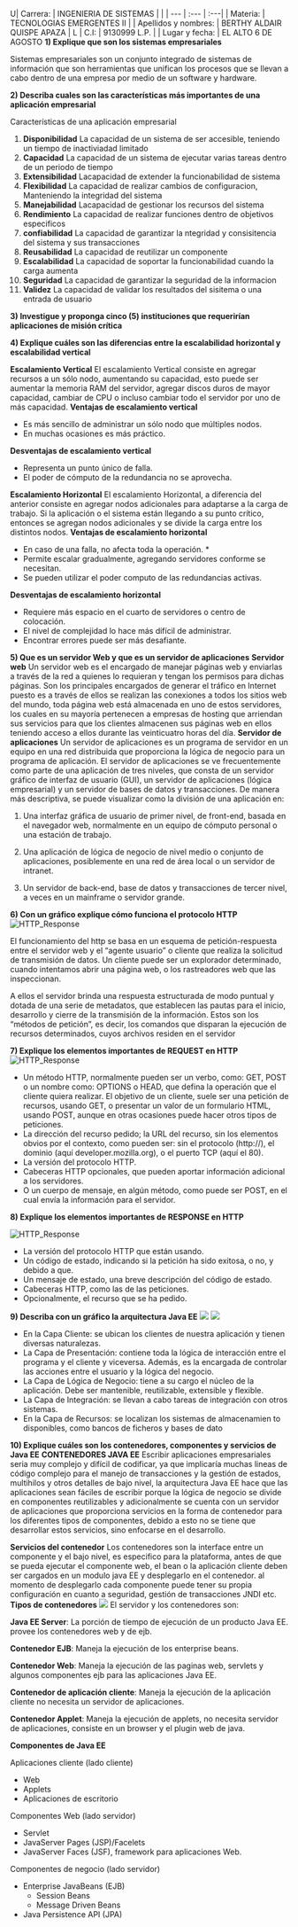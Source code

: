 U| Carrera: | INGENIERIA DE SISTEMAS | | 
| --- | :--- | :---|
| Materia: | TECNOLOGIAS EMERGENTES II | 
| Apellidos y nombres: | BERTHY ALDAIR QUISPE APAZA | L 
| C.I: | 9130999 L.P. | 
| Lugar y fecha: | EL ALTO 6 DE AGOSTO
**1) Explique que son los sistemas empresariales**

Sistemas empresariales son un conjunto integrado de sistemas de información que son herramientas que unifican los procesos que se llevan a cabo dentro de una empresa por medio de un software y hardware.

**2) Describa cuales son las características más importantes de una aplicación empresarial**

Características de una aplicación empresarial

1. **Disponibilidad** La capacidad de un sistema de ser accesible, teniendo un tiempo de inactiviadad limitado
2. **Capacidad** La capacidad de un sistema de ejecutar varias tareas dentro de un periodo de tiempo
3. **Extensibilidad** Lacapacidad de extender la funcionabilidad de sistema
4. **Flexibilidad** La capacidad de realizar cambios de configuracion, Manteniendo la integridad del sistema
5. **Manejabilidad** Lacapacidad de gestionar los recursos del sistema
6. **Rendimiento** La capacidad de realizar funciones dentro de objetivos especificos
7. **confiabilidad** La capacidad de garantizar la ntegridad y consisitencia del sistema y sus transacciones
8. **Reusabilidad** La capacidad de reutilizar un componente
9. **Escalabilidad** La capacidad de soportar la funcionabilidad cuando la carga aumenta
10. **Seguridad** La capacidad de garantizar la seguridad de la informacion 
11. **Validez** La capacidad de validar los resultados del sisitema o una entrada de usuario

**3) Investigue y proponga cinco (5) instituciones que requerirían aplicaciones de misión crítica** 

**4) Explique cuáles son las diferencias entre la escalabilidad horizontal y escalabilidad vertical**

**Escalamiento Vertical**
El escalamiento Vertical consiste en agregar recursos a un sólo nodo, aumentando su capacidad, esto puede ser aumentar la memoria RAM del servidor, agregar discos duros de mayor capacidad, cambiar de CPU o incluso cambiar todo el servidor por uno de más capacidad.
**Ventajas de escalamiento vertical**
- Es más sencillo de administrar un sólo nodo que múltiples nodos.
- En muchas ocasiones es más práctico.

**Desventajas de escalamiento vertical**
- Representa un punto único de falla.
- El poder de cómputo de la redundancia no se aprovecha.

**Escalamiento Horizontal**
El escalamiento Horizontal, a diferencia del anterior consiste en agregar nodos adicionales para adaptarse a la carga de trabajo. Si la aplicación o el sistema están llegando a su punto crítico, entonces se agregan nodos adicionales y se divide la carga entre los distintos nodos.
**Ventajas de escalamiento horizontal**
- En caso de una falla, no afecta toda la operación. *
- Permite escalar gradualmente, agregando servidores conforme se necesitan.
- Se pueden utilizar el poder computo de las redundancias activas.

**Desventajas de escalamiento horizontal**
- Requiere más espacio en el cuarto de servidores o centro de colocación.
- El nivel de complejidad lo hace más difícil de administrar.
- Encontrar errores puede ser más desafiante.

**5) Que es un servidor Web y que es un servidor de aplicaciones**
**Servidor web**
Un servidor web es el encargado de manejar páginas web y enviarlas a través de la red a quienes lo requieran y tengan los permisos para dichas páginas. Son los principales encargados de generar el tráfico en Internet puesto es a través de ellos se realizan las conexiones a todos los sitios web del mundo, toda página web está almacenada en uno de estos servidores, los cuales en su mayoría pertenecen a empresas de hosting que arriendan sus servicios para que los clientes almacenen sus páginas web en ellos teniendo acceso a ellos durante las veinticuatro horas del día.
**Servidor de aplicaciones**
Un servidor de aplicaciones es un programa de servidor en un equipo en una red distribuida que proporciona la lógica de negocio para un programa de aplicación. El servidor de aplicaciones se ve frecuentemente como parte de una aplicación de tres niveles, que consta de un servidor gráfico de interfaz de usuario (GUI), un servidor de aplicaciones (lógica empresarial) y un servidor de bases de datos y transacciones. De manera más descriptiva, se puede visualizar como la división de una aplicación en:

1. Una interfaz gráfica de usuario de primer nivel, de front-end, basada en el navegador web, normalmente en un equipo de cómputo personal o una estación de trabajo.

2. Una aplicación de lógica de negocio de nivel medio o conjunto de aplicaciones, posiblemente en una red de área local o un servidor de intranet.

3. Un servidor de back-end, base de datos y transacciones de tercer nivel, a veces en un mainframe o servidor grande.

**6) Con un gráfico explique cómo funciona el protocolo HTTP**
![HTTP_Response](https://huguidugui.files.wordpress.com/2013/10/peticion.png)

El funcionamiento del http se basa en un esquema de petición-respuesta entre el servidor web y el “agente usuario” o cliente que realiza la solicitud de transmisión de datos. Un cliente puede ser un explorador determinado, cuando intentamos abrir una página web, o los rastreadores web que las inspeccionan.

A ellos el servidor brinda una respuesta estructurada de modo puntual y dotada de una serie de metadatos, que establecen las pautas para el inicio, desarrollo y cierre de la transmisión de la información. Estos son los “métodos de petición”, es decir, los comandos que disparan la ejecución de recursos determinados, cuyos archivos residen en el servidor

**7) Explique los elementos importantes de REQUEST en HTTP**
![HTTP_Response](https://mdn.mozillademos.org/files/13687/HTTP_Request.png)
- Un método HTTP,  normalmente pueden ser un verbo, como: GET, POST o un nombre como: OPTIONS o HEAD, que defina la operación que el cliente quiera realizar. El objetivo de un cliente, suele ser una petición de recursos, usando GET, o presentar un valor de un formulario HTML, usando POST, aunque en otras ocasiones puede hacer otros tipos de peticiones. 
- La dirección del recurso pedido; la URL del recurso, sin los elementos obvios por el contexto, como pueden ser: sin el  protocolo (http://),  el dominio (aquí developer.mozilla.org), o el puerto TCP (aquí el 80). 
- La versión del protocolo HTTP.
- Cabeceras HTTP opcionales, que pueden aportar información adicional a los servidores.
- O un cuerpo de mensaje, en algún método, como puede ser POST, en el cual envía la información para el servidor.

**8) Explique los elementos importantes de RESPONSE en HTTP**

![HTTP_Response](https://mdn.mozillademos.org/files/13691/HTTP_Response.png)
- La versión del protocolo HTTP que están usando.
- Un código de estado, indicando si la petición ha sido exitosa, o no, y debido a que.
- Un mensaje de estado, una breve descripción del código de estado. 
- Cabeceras HTTP, como las de las peticiones.
- Opcionalmente, el recurso que se ha pedido.

**9) Describa con un gráfico la arquitectura Java EE**
![](https://users.dcc.uchile.cl/~jbarrios/J2EE/arq.gif)
![](https://www.ecured.cu/images/thumb/c/ce/J2EE.png/300px-J2EE.png)
* En la Capa Cliente: se ubican los clientes de nuestra aplicación y tienen diversas naturalezas.
* La Capa de Presentación: contiene toda la lógica de interacción entre el programa y el cliente y viceversa. Además, es la encargada de controlar las acciones entre el usuario y la lógica del negocio.
* La Capa de Lógica de Negocio: tiene a su cargo el núcleo de la aplicación. Debe ser mantenible, reutilizable, extensible y flexible.
* La Capa de Integración: se llevan a cabo tareas de integración con otros sistemas.
* En la Capa de Recursos: se localizan los sistemas de almacenamien to disponibles, como bancos de ficheros y bases de dato

**10) Explique cuáles son los contenedores, componentes y servicios de Java EE**
**CONTENEDORES JAVA EE**
Escribir aplicaciones empresariales seria muy complejo y difícil de codificar, ya que implicaría muchas lineas de código complejo para el manejo de transacciones y la gestión de estados, multihilos y otros detalles de bajo nivel,  la arquitectura Java EE hace que las aplicaciones sean fáciles de escribir porque la lógica de negocio se divide en componentes reutilizables y adicionalmente se cuenta con un servidor de aplicaciones que proporciona servicios en la forma de contenedor para los diferentes tipos de componentes, debido a esto no se tiene que desarrollar estos servicios, sino enfocarse en el desarrollo.



**Servicios del contenedor** Los contenedores son la interface entre un componente y el bajo nivel, es especifico para la plataforma, antes de que se pueda ejecutar el componente web, el bean o la aplicación cliente deben ser cargados en un modulo java EE y desplegarlo en el contenedor. al momento de desplegarlo cada componente puede tener su propia configuración en cuanto a seguridad, gestión de transacciones JNDI etc.
**Tipos de contenedores**
![](http://2.bp.blogspot.com/-xtOAc9rZSpc/U9_4CLOvnRI/AAAAAAAAAPQ/vX2vnfJhcWk/s1600/Captura.PNG)
El servidor y los contenedores son:

**Java EE Server**: La porción de tiempo de ejecución de un producto Java EE. provee los contenedores web y de ejb.

**Contenedor EJB**: Maneja la ejecución de los enterprise beans.

**Contenedor Web**: Maneja la ejecución de las paginas web, servlets y algunos componentes ejb para las aplicaciones Java EE.

**Contenedor de aplicación cliente**: Maneja la ejecución de la aplicación cliente no necesita un servidor de aplicaciones.

**Contenedor Applet**: Maneja la ejecución de applets, no necesita servidor de aplicaciones, consiste en un browser y el plugin web de java.

**Componentes de Java EE**

Aplicaciones cliente (lado cliente) 

* Web 
* Applets 
* Aplicaciones de escritorio 

Componentes Web (lado servidor) 

* Servlet 
* JavaServer Pages (JSP)/Facelets 
* JavaServer Faces (JSF), framework para aplicaciones Web. 

Componentes de negocio (lado servidor) 

* Enterprise JavaBeans (EJB) 
    - Session Beans 
    - Message Driven Beans 
* Java Persistence API (JPA) 


<!--stackedit_data:
eyJoaXN0b3J5IjpbMTI1NzgyODMzNV19
-->
